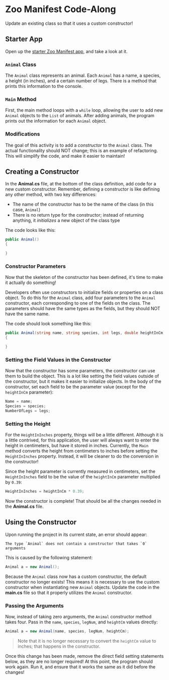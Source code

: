 # Zoo Manifest Code-Along
Update an existing class so that it uses a custom constructor!

## Starter App
Open up the [starter Zoo Manifest app](https://replit.com/@JosephMaxwell/ZooManifest), and take a look at it.

### `Animal` Class
The `Animal` class represents an animal. Each `Animal` has a name, a species, a height (in inches), and a certain number of legs. There is a method that prints this information to the console.

### `Main` Method
First, the main method loops with a `while` loop, allowing the user to add new `Animal` objects to the `List` of animals. After adding animals, the program prints out the information for each `Animal` object.

### Modifications
The goal of this activity is to add a _constructor_ to the `Animal` class. The actual functionality should NOT change; this is an example of refactoring. This will simplify the code, and make it easier to maintain!

## Creating a Constructor
In the **Animal.cs** file, at the bottom of the class definition, add code for a new custom constructor. Remember, defining a constructor is like defining any other method, with two key differences:

- The name of the constructor has to be the name of the class (in this case, `Animal`)
- There is no return type for the constructor; instead of returning anything, it _initializes_ a new object of the class type

The code looks like this:

```cs
public Animal()
{

}
```

### Constructor Parameters
Now that the skeleton of the constructor has been defined, it's time to make it actually do something!

Developers often use constructors to initialize fields or properties on a class object. To do this for the `Animal` class, add four parameters to the `Animal` constructor, each corresponding to one of the fields on the class. The parameters should have the same types as the fields, but they should NOT have the same name.

The code should look something like this:

```cs
public Animal(string name, string species, int legs, double heightInCm)
{

}
```

### Setting the Field Values in the Constructor
Now that the constructor has some parameters, the constructor can use them to build the object. This is a lot like setting the field values outside of the constructor, but it makes it easier to initialize objects. In the body of the constructor, set each field to be the parameter value (except for the `heightInCm` parameter):

```cs
Name = name;
Species = species;
NumberOfLegs = legs;
```

### Setting the Height
For the `HeightInInches` property, things will be a little different. Although it is a little contrived, for this application, the user will always want to enter the height in centimeters, but have it stored in inches. Currently, the `Main` method converts the height from centimeters to inches before setting the `HeightInInches` property. Instead, it will be cleaner to do the conversion in the constructor!

Since the height parameter is currently measured in centimeters, set the `HeightInInches` field to be the value of the `heightInCm` parameter multiplied by `0.39`:

```cs
HeightInInches = heightInCm * 0.39;
```

Now the constructor is complete! That should be all the changes needed in the **Animal.cs** file.

## Using the Constructor
Upon running the project in its current state, an error should appear:

```
The type `Animal` does not contain a constructor that takes `0` arguments
```

This is caused by the following statement:

```cs
Animal a = new Animal();
```

Because the `Animal` class now has a custom constructor, the default constructor no longer exists! This means it is necessary to use the custom constructor when instantiating new `Animal` objects. Update the code in the **main.cs** file so that it properly utilizes the `Animal` constructor.

### Passing the Arguments
Now, instead of taking zero arguments, the `Animal` constructor method takes four. Pass in the `name`, `species`, `legNum`, and `heightCm` values directly:

```cs
Animal a = new Animal(name, species, legNum, heightCm);
```

>Note that it is no longer necessary to convert the `heightCm` value to inches; that happens in the constructor.

Once this change has been made, remove the direct field setting statements below, as they are no longer required! At this point, the program should work again. Run it, and ensure that it works the same as it did before the changes!